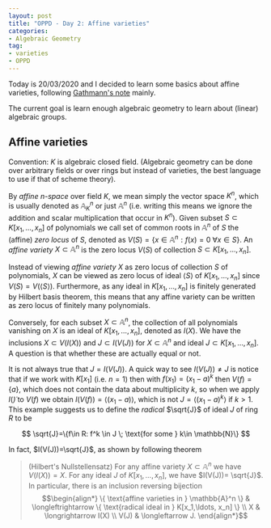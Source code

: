 ```yaml
---
layout: post
title: "OPPD - Day 2: Affine varieties"
categories: 
- Algebraic Geometry
tag: 
- varieties
- OPPD
---
```


Today is 20/03/2020 and I decided to learn some basics about 
affine varieties, following [Gathmann's note](https://www.mathematik.uni-kl.de/~gathmann/class/alggeom-2019/alggeom-2019.pdf) mainly. 

The current goal is learn enough 
algebraic geometry to learn about (linear) algebraic groups. 

## Affine varieties

Convention: $K$ is algebraic closed field. (Algebraic 
geometry can be done over arbitrary fields or over rings 
but instead of varieties, the best language to use 
if that of scheme theory). 

By *affine $n$-space* over field $K$, we mean simply
the vector space $K^n$, which is usually denoted as 
$\mathbb{A}_K^n$ or just $\mathbb{A}^n$ (i.e. writing 
this means we ignore the addition and scalar multiplication 
that occur in $K^n$). Given subset $S\subset K[x_1,\ldots, x_n]$
of polynomials we call set of common roots in $\mathbb{A}^n$ of 
$S$ the (affine) *zero locus* of $S$, denoted as $V(S)=\{x\in 
\mathbb{A}^n: f(x)=0 \; \forall x\in S\}$. 
An *affine variety* $X\subset \mathbb{A}^n$
is the zero locus $V(S)$ of collection 
$S\subset K[x_1,\ldots, x_n]$.

Instead of viewing *affine variety* $X$ as zero locus of 
collection $S$ of polynomials, $X$ can be viewed as 
zero locus of ideal $\langle S\rangle$ of 
$K[x_1,\ldots, x_n]$ since $V(S)=V(\langle S\rangle)$. 
Furthermore, as any ideal in $K[x_1,\ldots, x_n]$
is finitely generated by Hilbert basis theorem, this means 
that any affine variety can be written as zero locus 
of finitely many polynomials. 

Conversely, for each subset $X\subset \mathbb{A}^n$, 
the collection of all polynomials vanishing on $X$
is an ideal of $K[x_1,\ldots, x_n]$, denoted as $I(X)$. 
We have the inclusions $X \subset V(I(X))$ and $J\subset I(V(J))$ 
for $X\subset \mathbb{A}^n$ and ideal $J\subset 
K[x_1,\ldots, x_n]$. A question is that whether 
these are actually equal or not. 

It is not always true that $J=I(V(J))$. A quick 
way to see $I(V(J))\ne J$ is notice that if we work 
with $K[x_1]$ (i.e. $n=1$) then with $f(x_1)=(x_1-a)^k$
then $V(f)=\{a\}$, which does not contain the data 
about multiplicity $k$, so when we apply $I(\dot)$ to
$V(f)$ we obtain $I(V(f))=\langle (x_1-a)\rangle$,
which is not $J=\langle (x_1-a)^k\rangle$ if $k>1$. 
This example suggests us to define the *radical* 
$\sqrt{J}$ of ideal $J$ of ring $R$ to be 

$$
\sqrt{J}=\{f\in R: f^k \in J \; \text{for some }
k\in \mathbb{N}\}
$$

In fact, $I(V(J))=\sqrt{J}$, as shown by following 
theorem 

> (Hilbert's Nullstellensatz) For any affine variety 
> $X\subset \mathbb{A}^n$ we have $V(I(X))=X$. For any 
> ideal $J$ of $K[x_1,\ldots, x_n]$, we have $I(V(J))=
> \sqrt{J}$. In particular, there is an inclusion reversing 
> bijection 
> $$\begin{align*} 
> \{ \text{affine varieties in } \mathbb{A}^n \}
> & \longleftrightarrow \{ \text{radical ideal in } 
> K[x_1,\ldots, x_n] \} \\ 
> X & \longrightarrow I(X) \\
> V(J) & \longleftarrow J. 
> \end{align*}$$

